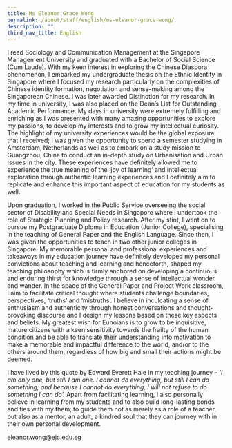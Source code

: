 ```yaml
---
title: Ms Eleanor Grace Wong
permalink: /about/staff/english/ms-eleanor-grace-wong/
description: ""
third_nav_title: English
---
```




I read Sociology and Communication Management at the Singapore Management University and graduated with a Bachelor of Social Science (Cum Laude). With my keen interest in exploring the Chinese Diaspora phenomenon, I embarked my undergraduate thesis on the Ethnic Identity in Singapore where I focused my research particularly on the complexities of Chinese identity formation, negotiation and sense-making among the Singaporean Chinese. I was later awarded Distinction for my research. In my time in university, I was also placed on the Dean’s List for Outstanding Academic Performance. My days in university were extremely fulfilling and enriching as I was presented with many amazing opportunities to explore my passions, to develop my interests and to grow my intellectual curiosity. The highlight of my university experiences would be the global exposure that I received; I was given the opportunity to spend a semester studying in Amsterdam, Netherlands as well as to embark on a study mission to Guangzhou, China to conduct an in-depth study on Urbanisation and Urban Issues in the city. These experiences have definitely allowed me to experience the true meaning of the ‘joy of learning’ and intellectual exploration through authentic learning experiences and I definitely aim to replicate and enhance this important aspect of education for my students as well.

Upon graduation, I worked in the Public Service overseeing the social sector of Disability and Special Needs in Singapore where I undertook the role of Strategic Planning and Policy research. After my stint, I went on to pursue my Postgraduate Diploma in Education (Junior College), specialising in the teaching of General Paper and the English Language. Since then, I was given the opportunities to teach in two other junior colleges in Singapore. My memorable personal and professional experiences and takeaways in my education journey have definitely developed my personal convictions about teaching and learning and henceforth, shaped my teaching philosophy which is firmly anchored on developing a continuous and enduring thirst for knowledge through a sense of intellectual wonder and wander. In the space of the General Paper and Project Work classroom, I aim to facilitate critical thought where students challenge boundaries, perspectives, ‘truths’ and ‘mistruths’. I believe in inculcating a sense of enthusiasm and authenticity through honest conversations and thought-provoking discourse and I design my lessons based on these key aspects and beliefs. My greatest wish for Eunoians is to grow to be inquisitive, mature citizens with a keen sensitivity towards the frailty of the human condition and be able to translate their understanding into motivation to make a memorable and impactful difference to the world, and/or to the others around them, regardless of how big and small their actions might be deemed.

I have lived by this quote by Edward Everett Hale in my teaching journey – _‘I am only one, but still I am one. I cannot do everything, but still I can do something; and because I cannot do everything, I will not refuse to do something I can do’._ Apart from facilitating learning, I also personally believe in learning from my students and to also build long-lasting bonds and ties with my them; to guide them not as merely as a role of a teacher, but also as a mentor, an adult, a kindred soul that they can journey with in their own personal development.

[eleanor.wong@ejc.edu.sg](mailto:eleanor.wong@ejc.edu.sg)